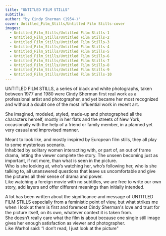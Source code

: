 ```yaml
---
title: "UNTITLED FILM STILLS"
subtitle:
author: "by Cindy Sherman (1954-)"
cover: Untitled_Film_Stills/Untitled Film Stills-cover
images:
  - Untitled_Film_Stills/Untitled Film Stills-1
  - Untitled_Film_Stills/Untitled Film Stills-2
  - Untitled_Film_Stills/Untitled Film Stills-3
  - Untitled_Film_Stills/Untitled Film Stills-4
  - Untitled_Film_Stills/Untitled Film Stills-5
  - Untitled_Film_Stills/Untitled Film Stills-6
  - Untitled_Film_Stills/Untitled Film Stills-7
  - Untitled_Film_Stills/Untitled Film Stills-8
  - Untitled_Film_Stills/Untitled Film Stills-9
  - Untitled_Film_Stills/Untitled Film Stills-10
---
```

UNTITLED FILM STILLS, a series of black and white photographs, taken between 1977 and 1980 were Cindy Sherman first real work as a professional artist and photographer, and yet became her most recognized and without a doubt one of the most influential work in recent art. 

She imagined, modeled, styled, made-up and photographed all the characters herself, mostly in her flats and the streets of New York, occasionally with the help of a friend or family member, in a planned yet very casual and improvised manner.

Meant to look like, and mostly inspired by European film stills, they all play to some mysterious scenario.  
Inhabited by solitary women interacting with, or part of, an out of frame drama, letting the viewer complete the story.  The unseen becoming just as important, if not more,  than what is seen in the picture.   
Who is she looking at, who’s watching her, who’s following her, who is she talking to, all unanswered questions that leave us uncomfortable and give the pictures all their sense of drama and power.  
Like watching a foreign movie with no subtitles, we are free to write our own story, add layers and offer different meanings than initially intended.

A lot has been written about the significance and message of UNTITLED FILM STILLS  especially from a feministic point of view, but what strikes me when I look at them is first and foremost Cindy Sherman's love and trust for the picture itself, on its own, whatever context it is taken from.  
She doesn’t really care what the film is about because one single still image gives her enough satisfaction as viewer and  photographer.  
Like Warhol said: “I don’t read, I just look at the picture"
